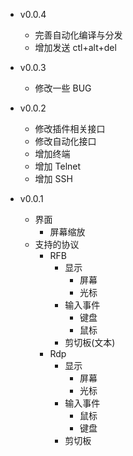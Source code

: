 - v0.0.4
  + 完善自动化编译与分发
  + 增加发送 ctl+alt+del
  
- v0.0.3
  + 修改一些 BUG
  
- v0.0.2
  + 修改插件相关接口
  + 修改自动化接口
  + 增加终端
  + 增加 Telnet
  + 增加 SSH
  
- v0.0.1
  + 界面
    - 屏幕缩放
  + 支持的协议
    - RFB
      + 显示
        - 屏幕
        - 光标
      + 输入事件
        - 键盘
        - 鼠标
      + 剪切板(文本)
    - Rdp
      + 显示
        - 屏幕
        - 光标
      + 输入事件
        - 鼠标
        - 键盘
      + 剪切板
